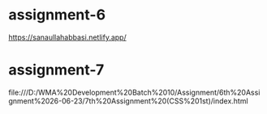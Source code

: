 # assignment-6
https://sanaullahabbasi.netlify.app/
# assignment-7
file:///D:/WMA%20Development%20Batch%2010/Assignment/6th%20Assignment%2026-06-23/7th%20Assignment%20(CSS%201st)/index.html
